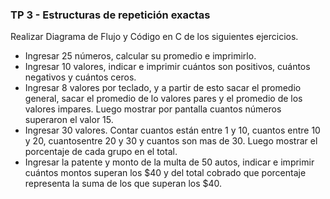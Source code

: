 ### TP 3 - Estructuras de repetición exactas

Realizar Diagrama de Flujo y Código en C de los siguientes ejercicios.

- Ingresar 25 números, calcular su promedio e imprimirlo.
- Ingresar 10 valores, indicar e imprimir cuántos son positivos, cuántos negativos y cuántos ceros.
- Ingresar 8 valores por teclado, y a partir de esto sacar el promedio general, sacar el promedio de lo valores pares y el promedio de los valores impares. Luego mostrar por pantalla cuantos números superaron el valor 15.
- Ingresar 30 valores. Contar cuantos están entre 1 y 10, cuantos entre 10 y 20, cuantosentre 20 y 30 y cuantos son mas de 30. Luego mostrar el porcentaje de cada grupo en el total.
- Ingresar la patente y monto de la multa de 50 autos, indicar e imprimir cuántos montos superan los $40 y del total cobrado que porcentaje representa la suma de los que superan los $40.
